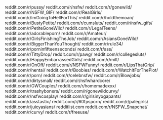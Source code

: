 reddit.com/r/pussy/
reddit.com/r/nsfw/
reddit.com/r/gonewild/
reddit.com/r/NSFW_GIF/
reddit.com/r/RealGirls/
reddit.com/r/ImGoingToHellForThis/
reddit.com/r/holdthemoan/
reddit.com/r/BustyPetite/
reddit.com/r/cumsluts/
reddit.com/r/nsfw_gifs/
reddit.com/r/PetiteGoneWild/
reddit.com/r/LegalTeens/
reddit.com/r/adorableporn/
reddit.com/r/Amateur/
reddit.com/r/GirlsFinishingTheJob/
reddit.com/r/AsiansGoneWild/
reddit.com/r/BiggerThanYouThought/
reddit.com/r/rule34/
reddit.com/r/porninfifteenseconds/
reddit.com/r/ass/
reddit.com/r/TittyDrop/
reddit.com/r/pawg/
reddit.com/r/collegesluts/
reddit.com/r/HappyEmbarrassedGirls/
reddit.com/r/milf/
reddit.com/r/OnOff/
reddit.com/r/NSFWFunny/
reddit.com/r/LipsThatGrip/
reddit.com/r/hentai/
reddit.com/r/Boobies/
reddit.com/r/WatchItForThePlot/
reddit.com/r/porn/
reddit.com/r/celebnsfw/
reddit.com/r/Blowjobs/
reddit.com/r/dirtysmall/
reddit.com/r/nsfwhardcore/
reddit.com/r/GWCouples/
reddit.com/r/homemadexxx/
reddit.com/r/trashyboners/
reddit.com/r/gonewildcurvy/
reddit.com/r/nsfwcosplay/
reddit.com/r/girlsinyogapants/
reddit.com/r/asstastic/
reddit.com/r/60fpsporn/
reddit.com/r/palegirls/
reddit.com/r/juicyasians/
redditlist.com
reddit.com/r/NSFW_Snapchat/
reddit.com/r/curvy/
reddit.com/r/freeuse/
